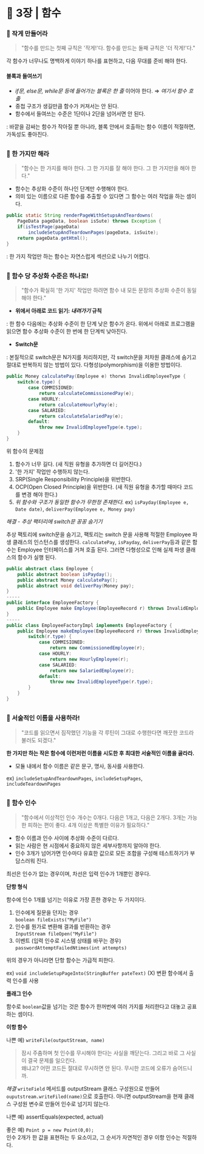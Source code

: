 # 🧷 3장 | 함수

### 📘 작게 만들어라
> "함수를 만드는 첫째 규칙은 '작게!'다. 함수를 만드는 둘째 규칙은 '더 작게!'다." 

각 함수가 너무나도 명백하게 이야기 하나를 표현하고, 다음 무대를 준비 해야 한다.

#### 블록과 들여쓰기

- *if문, else문, while문 등에 들어가는 블록은 한 줄* 이어야 한다. ⇒ *여기서 함수 호출*
- 중첩 구조가 생길만큼 함수가 커져서는 안 된다.
- 함수에서 들여쓰는 수준은 1단이나 2단을 넘어서면 안 된다.

: 바깥을 감싸는 함수가 작아질 뿐 아니라, 블록 안에서 호출하는 함수 이름이 적절하면, 가독성도 좋아진다.

##

### 📘 한 가지만 해라
> "함수는 한 가지를 해야 한다. 그 한 가지를 잘 해야 한다. 그 한 가지만을 해야 한다." 

- 함수는 추상화 수준이 하나인 단계만 수행해야 한다.
- 의미 있는 이름으로 다른 함수를 추출할 수 있다면 그 함수는 여러 작업을 하는 셈이다.

```java
public static String renderPageWithSetupsAndTeardowns(
	PageData pageData, boolean isSute) throws Exception {
	if(isTestPage(pageData)
		includeSetupAndTeardownPages(pageData, isSuite);
	return pageData.getHtml();
}
```

: 한 가지 작업만 하는 함수는 자연스럽게 섹션으로 나누기 어렵다.

##

### 📘 함수 당 추상화 수준은 하나로!

> "함수가 확실히 '한 가지' 작업만 하려면 함수 내 모든 문장의 추상화 수준이 동일 해야 한다."

- **위에서 아래로 코드 읽기: *내려가기* 규칙**

: 한 함수 다음에는 추상화 수준이 한 단계 낮은 함수가 온다. 위에서 아래로 프로그램을 읽으면 함수 추상화 수준이 한 번에 한 단계씩 낮아진다.

- **Switch문**

: 본질적으로 switch문은 N가지를 처리하지만, 각 switch문을 저차원 클래스에 숨기고 절대로 반복하지 않는 방법이 있다. 다형성(polymorphism)을 이용한 방법이다.

```java
public Money calculatePay(Employee e) thorws InvalidEmployeeType {
	switch(e.type) {
		case COMMISIONED:
			return calculateCommissionedPay(e);
		case HOURLY:
			return calculateHourlyPay(e);
		case SALARIED:
			return calculateSalariedPay(e);
		default:
			throw new InvalidEmployeeType(e.type);
	}
}
```

위 함수의 문제점

1. 함수가 너무 길다. (새 직원 유형을 추가하면 더 길어진다.)
2. '한 가지' 작업만 수행하지 않는다.
3. SRP(Single Responsibility Principle)을 위반한다.
4. OCP(Open Closed Principle)을 위반한다. (새 직원 유형을 추가할 때마다 코드를 변경 해야 한다.)
5. *위 함수와 구조가 동일한 함수가 무한정 존재한다.*
ex) `isPayday(Employee e, Date date)`, `deliverPay(Employee e, Money pay)`

*해결 - 추상 팩터리에 switch문 꽁꽁 숨기기*

추상 팩토리에 switch문을 숨기고, 팩토리는 switch 문을 사용해 적절한 Employee 파생 클래스의 인스턴스를 생성한다. `calculatePay`, `isPayday`, `deliverPay`등과 같은 함수는 Employee 인터페이스를 거쳐 호출 된다. 그러면 다형성으로 인해 실제 파생 클래스의 함수가 실행 된다.

```java
public abstract class Employee {
	public abstract boolean isPayday();
	public abstract Money calculatePay();
	public abstract void deliverPay(Money pay);
}
-----
public interface EmployeeFactory {
	public Employee make Employee(EmployeeRecord r) throws InvalidEmployeeType;
}
-----
public class EmployeeFactoryImpl implements EmployeeFactory {
	public Employee makeEmployee(EmployeeRecord r) throws InvalidEmployeeType {
		switch(r.type) {
			case COMMISIONED:
				return new CommissionedEmployee(r);
			case HOURLY:
				return new HourlyEmployee(r);
			case SALARIED:
				return new SalariedEmployee(r);
			default:
				throw new InvalidEmployeeType(r.type); 
		}
	}
}
```

##

### 📘 서술적인 이름을 사용하라!

> "코드를 읽으면서 짐작했던 기능을 각 루틴이 그대로 수행한다면 깨끗한 코드라 불러도 되겠다."

**한 가지만 하는 작은 함수에 이런저런 이름을 시도한 후 최대한 서술적인 이름을 골라라.**

- 모듈 내에서 함수 이름은 같은 문구, 명사, 동사를 사용한다.

ex) `includeSetupAndTeardownPages`, `includeSetupPages`, `includeTeardownPages`

##

### 📘 함수 인수

> "함수에서 이상적인 인수 개수는 0개다. 다음은 1개고, 다음은 2개다. 3개는 가능한 피하는 편이 좋다. 4개 이상은 특별한 이유가 필요하다."

- 함수 이름과 인수 사이에 추상화 수준이 다르다.
- 읽는 사람은 현 시점에서 중요하지 않은 세부사항까지 알아야 한다.
- 인수 3개가 넘어가면 인수마다 유효한 값으로 모든 조합을 구성해 테스트하기가 부담스러워 진다.

최선은 인수가 없는 경우이며, 차선은 입력 인수가 1개뿐인 경우다.

**단항 형식**

함수에 인수 1개를 넘기는 이유로 가장 흔한 경우는 두 가지이다.

1. 인수에게 질문을 던지는 경우  
`boolean fileExists("MyFile")`
2. 인수를 뭔가로 변환해 결과를 반환하는 경우  
`InputStream fileOpen("MyFile")`
3. 이벤트 (입력 인수로 시스템 상태를 바꾸는 경우)  
`passwordAttemptFailedNtimes(int attempts)`

위의 경우가 아니라면 단항 함수는 가급적 피한다.

ex) `void includeSetupPageInto(StringBuffer pateText)` (X) 변환 함수에서 출력 인수를 사용

**플래그 인수**

함수로 `boolean`값을 넘기는 것은 함수가 한꺼번에 여러 가지를 처리한다고 대놓고 공표하는 셈이다.

**이항 함수**

나쁜 예) `writeFile(outputStream, name)`

> 잠시 주춤하며 첫 인수를 무시해야 한다는 사실을 깨닫는다. 그리고 바로 그 사실이 결국 문제를 일으킨다.  
왜냐고? 어떤 코드든 절대로 무시하면 안 된다. 무시한 코드에 오류가 숨어드니까.

*해결* `writeField` 메서드를 outputStream 클래스 구성원으로 만들어 `ouputstream.writeFiled(name)`으로 호출한다. 아니면 outputStream을 현재 클래스 구성원 변수로 만들어 인수로 넘기지 않는다.

나쁜 예) assertEquals(expected, actual)  

좋은 예) `Point p = new Point(0,0);`  
인수 2개가 한 값을 표현하는 두 요소이고, 그 순서가 자연적인 경우 이항 인수는 적절하다.



